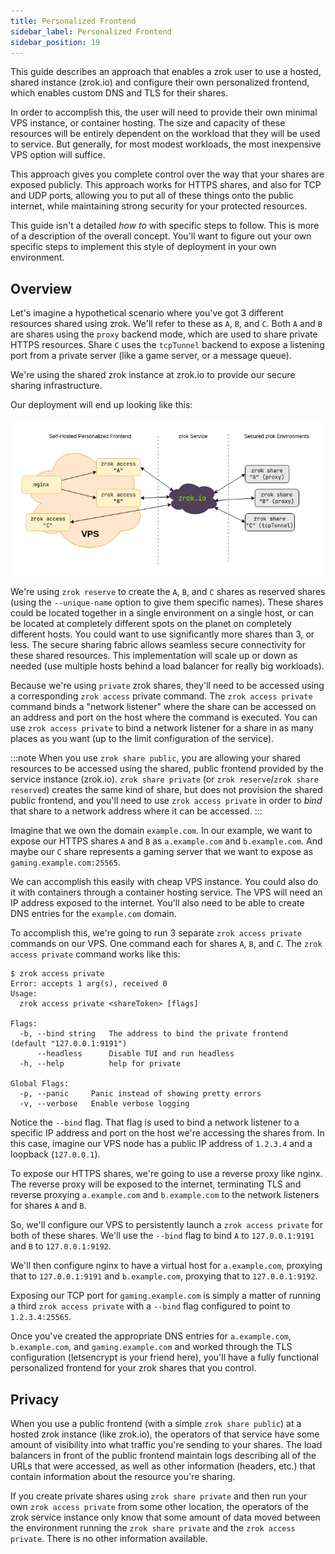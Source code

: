 ```yaml
---
title: Personalized Frontend
sidebar_label: Personalized Frontend
sidebar_position: 19
---
```


This guide describes an approach that enables a zrok user to use a hosted, shared instance (zrok.io) and configure their own personalized frontend, which enables custom DNS and TLS for their shares.

In order to accomplish this, the user will need to provide their own minimal VPS instance, or container hosting. The size and capacity of these resources will be entirely dependent on the workload that they will be used to service. But generally, for most modest workloads, the most inexpensive VPS option will suffice.

This approach gives you complete control over the way that your shares are exposed publicly. This approach works for HTTPS shares, and also for TCP and UDP ports, allowing you to put all of these things onto the public internet, while maintaining strong security for your protected resources.

This guide isn't a detailed _how to_ with specific steps to follow. This is more of a description of the overall concept. You'll want to figure out your own specific steps to implement this style of deployment in your own environment.

## Overview

Let's imagine a hypothetical scenario where you've got 3 different resources shared using zrok. We'll refer to these as `A`, `B`, and `C`. Both `A` and `B` are shares using the `proxy` backend mode, which are used to share private HTTPS resources. Share `C` uses the `tcpTunnel` backend to expose a listening port from a private server (like a game server, or a message queue).

We're using the shared zrok instance at zrok.io to provide our secure sharing infrastructure.

Our deployment will end up looking like this:

![personalized-frontend-1](../../images/personalized-frontend-1.png)

We're using `zrok reserve` to create the `A`, `B`, and `C` shares as reserved shares (using the `--unique-name` option to give them specific names). These shares could be located together in a single environment on a single host, or can be located at completely different spots on the planet on completely different hosts. You could want to use significantly more shares than 3, or less. The secure sharing fabric allows seamless secure connectivity for these shared resources. This implementation will scale up or down as needed (use multiple hosts behind a load balancer for really big workloads).

Because we're using `private` zrok shares, they'll need to be accessed using a corresponding `zrok access` private command. The `zrok access private` command binds a "network listener" where the share can be accessed on an address and port on the host where the command is executed. You can use `zrok access private` to bind a network listener for a share in as many places as you want (up to the limit configuration of the service).

:::note
When you use `zrok share public`, you are allowing your shared resources to be accessed using the shared, public frontend provided by the service instance (zrok.io). `zrok share private` (or `zrok reserve`/`zrok share reserved`) creates the same kind of share, but does not provision the shared public frontend, and you'll need to use `zrok access private` in order to _bind_ that share to a network address where it can be accessed.
:::

Imagine that we own the domain `example.com`. In our example, we want to expose our HTTPS shares `A` and `B` as `a.example.com` and `b.example.com`. And maybe our `C` share represents a gaming server that we want to expose as `gaming.example.com:25565`. 

We can accomplish this easily with cheap VPS instance. You could also do it with containers through a container hosting service. The VPS will need an IP address exposed to the internet. You'll also need to be able to create DNS entries for the `example.com` domain.

To accomplish this, we're going to run 3 separate `zrok access private` commands on our VPS. One command each for shares `A`, `B`, and `C`. The `zrok access private` command works like this:

```
$ zrok access private
Error: accepts 1 arg(s), received 0
Usage:
  zrok access private <shareToken> [flags]

Flags:
  -b, --bind string   The address to bind the private frontend (default "127.0.0.1:9191")
      --headless      Disable TUI and run headless
  -h, --help          help for private

Global Flags:
  -p, --panic     Panic instead of showing pretty errors
  -v, --verbose   Enable verbose logging
```

Notice the `--bind` flag. That flag is used to bind a network listener to a specific IP address and port on the host we're accessing the shares from. In this case, imagine our VPS node has a public IP address of `1.2.3.4` and a loopback (`127.0.0.1`).

To expose our HTTPS shares, we're going to use a reverse proxy like nginx. The reverse proxy will be exposed to the internet, terminating TLS and reverse proxying `a.example.com` and `b.example.com` to the network listeners for shares `A` and `B`.

So, we'll configure our VPS to persistently launch a `zrok access private` for both of these shares. We'll use the `--bind` flag to bind `A` to `127.0.0.1:9191` and `B` to `127.0.0.1:9192`.

We'll then configure nginx to have a virtual host for `a.example.com`, proxying that to `127.0.0.1:9191` and `b.example.com`, proxying that to `127.0.0.1:9192`.

Exposing our TCP port for `gaming.example.com` is simply a matter of running a third `zrok access private` with a `--bind` flag configured to point to `1.2.3.4:25565`.

Once you've created the appropriate DNS entries for `a.example.com`, `b.example.com`, and `gaming.example.com` and worked through the TLS configuration (letsencrypt is your friend here), you'll have a fully functional personalized frontend for your zrok shares that you control.

## Privacy

When you use a public frontend (with a simple `zrok share public`) at a hosted zrok instance (like zrok.io), the operators of that service have some amount of visibility into what traffic you're sending to your shares. The load balancers in front of the public frontend maintain logs describing all of the URLs that were accessed, as well as other information (headers, etc.) that contain information about the resource you're sharing.

If you create private shares using `zrok share private` and then run your own `zrok access private` from some other location, the operators of the zrok service instance only know that some amount of data moved between the environment running the `zrok share private` and the `zrok access private`. There is no other information available.